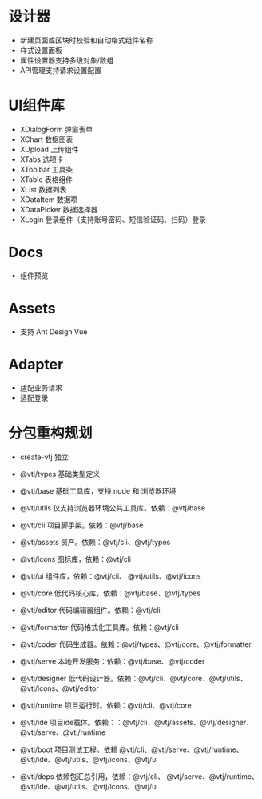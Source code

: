 # 设计器

- 新建页面或区块时校验和自动格式组件名称
- 样式设置面板
- 属性设置器支持多级对象/数组
- API管理支持请求设置配置

# UI组件库

- XDialogForm 弹窗表单
- XChart 数据图表
- XUpload 上传组件
- XTabs 选项卡
- XToolbar 工具条
- XTable 表格组件
- XList 数据列表
- XDataItem 数据项
- XDataPicker 数据选择器
- XLogin 登录组件（支持账号密码、短信验证码、扫码）登录

# Docs

- 组件预览

# Assets

- 支持 Ant Design Vue

# Adapter

- 适配业务请求
- 适配登录

# 分包重构规划

- create-vtj 独立
- @vtj/types 基础类型定义
- @vtj/base 基础工具库，支持 node 和 浏览器环境
- @vtj/utils 仅支持浏览器环境公共工具库。依赖：@vtj/base
- @vtj/cli 项目脚手架。依赖：@vtj/base
- @vtj/assets 资产。依赖：@vtj/cli、@vtj/types
- @vtj/icons 图标库，依赖：@vtj/cli
- @vtj/ui 组件库，依赖：@vtj/cli、 @vtj/utils、@vtj/icons
- @vtj/core 低代码核心库，依赖：@vtj/base、@vtj/types
- @vtj/editor 代码编辑器组件。依赖：@vtj/cli
- @vtj/formatter 代码格式化工具库。依赖：@vtj/cli
- @vtj/coder 代码生成器。依赖：@vtj/types、@vtj/core、@vtj/formatter
- @vtj/serve 本地开发服务：依赖：@vtj/base、@vtj/coder
- @vtj/designer 低代码设计器。依赖：@vtj/cli、@vtj/core、@vtj/utils、@vtj/icons、@vtj/editor
- @vtj/runtime 项目运行时。依赖：@vtj/cli、@vtj/core
- @vtj/ide 项目ide载体。依赖：：@vtj/cli、@vtj/assets、@vtj/designer、@vtj/serve、@vtj/runtime
- @vtj/boot 项目测试工程。依赖 @vtj/cli、@vtj/serve、@vtj/runtime、@vtj/ide、@vtj/utils、@vtj/icons、@vtj/ui

- @vtj/deps 依赖包汇总引用，依赖：@vtj/cli、 @vtj/serve、@vtj/runtime、@vtj/ide、@vtj/utils、@vtj/icons、@vtj/ui
